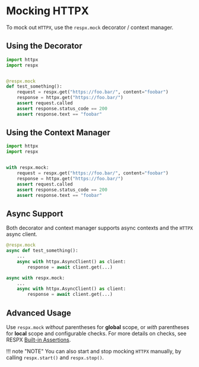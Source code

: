 # Mocking HTTPX

To mock out `HTTPX`, use the `respx.mock` decorator / context manager.


## Using the Decorator

``` python
import httpx
import respx


@respx.mock
def test_something():
    request = respx.get("https://foo.bar/", content="foobar")
    response = httpx.get("https://foo.bar/")
    assert request.called
    assert response.status_code == 200
    assert response.text == "foobar"
```

## Using the Context Manager

``` python
import httpx
import respx


with respx.mock:
    request = respx.get("https://foo.bar/", content="foobar")
    response = httpx.get("https://foo.bar/")
    assert request.called
    assert response.status_code == 200
    assert response.text == "foobar"
```

## Async Support

Both decorator and context manager supports async contexts and the `HTTPX` async client.

``` python
@respx.mock
async def test_something():
    ...
    async with httpx.AsyncClient() as client:
        response = await client.get(...)

```

``` python
async with respx.mock:
    ...
    async with httpx.AsyncClient() as client:
        response = await client.get(...)
```

## Advanced Usage

Use `respx.mock` *without* parentheses for **global** scope, or *with* parentheses for **local** scope and configurable checks.
For more details on checks, see RESPX [Built-in Assertions](api.md#built-in-assertions).

!!! note "NOTE"
    You can also start and stop mocking `HTTPX` manually, by calling `respx.start()` and `respx.stop()`.
